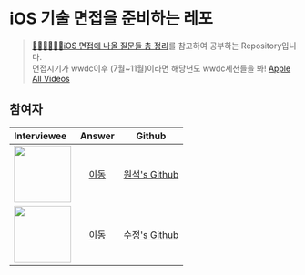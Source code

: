 # iOS 기술 면접을 준비하는 레포
> [👨🏻‍💻👩🏻‍💻iOS 면접에 나올 질문들 총 정리](https://github.com/JeaSungLEE/iOSInterviewquestions)를 참고하여 공부하는 Repository입니다.  
> 면접시기가 wwdc이후 (7월~11월)이라면 해당년도 wwdc세션들을 봐! [Apple All Videos](https://developer.apple.com/videos/all-videos/)


## 참여자
| Interviewee | Answer | Github |
|:----------|:-----:|:-----:|
|<img width=100px src=https://user-images.githubusercontent.com/42789819/111863006-285cb580-899c-11eb-8977-3c251851fdca.png> | [이동](./원석)| [원석's Github](www.github.com/snowedev) |
|<img width=100px src=https://user-images.githubusercontent.com/42789819/111863005-2692f200-899c-11eb-893d-bf7a4d30024b.jpeg> | [이동](./수정)| [수정's Github](www.github.com/suzumsz) |
